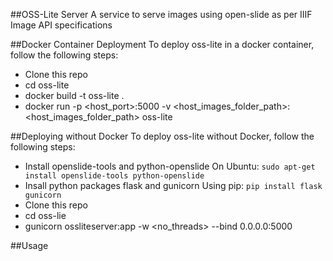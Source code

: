 ##OSS-Lite Server
A service to serve images using open-slide as per IIIF Image API specifications

##Docker Container Deployment
To deploy oss-lite in a docker container, follow the following steps:
* Clone this repo
* cd oss-lite
* docker build -t oss-lite .
* docker run -p <host_port>:5000 -v <host_images_folder_path>:<host_images_folder_path> oss-lite

##Deploying without Docker
To deploy oss-lite without Docker, follow the following steps:
* Install openslide-tools and python-openslide
On Ubuntu: `sudo apt-get install openslide-tools python-openslide`
* Insall python packages flask and gunicorn
Using pip: `pip install flask gunicorn`
* Clone this repo
* cd oss-lie
* gunicorn ossliteserver:app -w <no_threads> --bind 0.0.0.0:5000

##Usage
